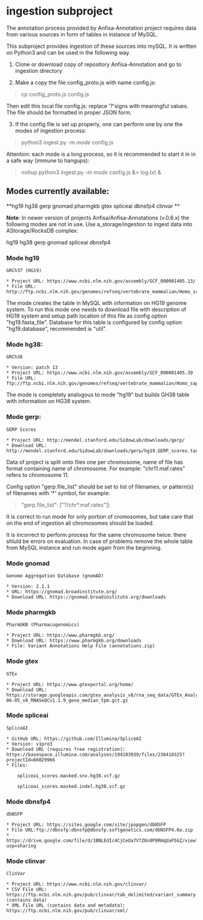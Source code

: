 # ingestion subproject

The annotation process provided by Anfisa-Annotation project requires
data from various sources in form of tables in instance of MySQL.

This subproject provides ingestion of these sources into mySQL.
It is written on Python3 and can be used in the following way.

1. Clone or download copy of repository Anfisa-Annotation and
go to ingestion directory

2. Make a copy the file config_proto.js with name config.js:

> cp config_proto.js config.js

Then edit this local file config.js: replace '?'signs with meaningful
values. The file should be formatted in proper JSON form.

3. If the config file is set up properly, one can perform one by one
the modes of ingestion process:

> python3 ingest.py -m _mode_ config.js

Attention: each mode is a long process, so it is recommended to
start it in in a safe way (immune to hangups):

> nohup python3 ingest.py -m _mode_ config.js &> log.txt &

## Modes currently available: 

**hg19 hg38 gerp gnomad pharmgkb gtex spliceai dbnsfp4 clinvar **

**Note**: In newer version of projects Anfisa/Anfisa-Annotations 
(v.0.6.x) the following modes are not in use. 
Use a_storage/ingestion to ingest data into AStorage/RocksDB complex:

hg19 hg38 gerp gnomad spliceai dbnsfp4

### Mode hg19

    GRCh37 (HG19)

    * Project URL: https://www.ncbi.nlm.nih.gov/assembly/GCF_000001405.13/
    * File URL: http://ftp.ncbi.nlm.nih.gov/genomes/refseq/vertebrate_mammalian/Homo_sapiens/all_assembly_versions/GCF_000001405.25_GRCh37.p13/GCF_000001405.25_GRCh37.p13_genomic.fna.gz

The mode creates the table in MySQL with information on HG19 genome system.
To run this mode one needs to download file with description of HG19 system
and setup path location of this file as config option "hg19.fasta_file".
Database for this table is configured by config option "hg19.database",
recommended is "util".

### Mode hg38:

    GRCh38
    
    * Version: patch 13
    * Project URL: https://www.ncbi.nlm.nih.gov/assembly/GCF_000001405.39
    * File URL: ftp://ftp.ncbi.nlm.nih.gov/genomes/refseq/vertebrate_mammalian/Homo_sapiens/all_assembly_versions/GCF_000001405.39_GRCh38.p13

The mode is completely analogous to mode "hg19" but builds GH38 table with
information on HG38 system.
    
### Mode gerp:

    GERP Scores
    
    * Project URL: http://mendel.stanford.edu/SidowLab/downloads/gerp/
    * Download URL: http://mendel.stanford.edu/SidowLab/downloads/gerp/hg19.GERP_scores.tar.gz

Data of project is split onto files one per chromosome, name of file has
format containing name of chromosome. For example: "chr11.maf.rates" refers
to chromosome 11.

Config option "gerp.file_list" should be set to list of filenames, or
pattern(s) of filenames with '*' symbol, for example:

 >   "gerp.file_list":   ["?/chr*.maf.rates"])

It is correct to run mode for only portion of cromosomes, but take care
that on the end of ingestion all chromosomes should be loaded.

It is incorrect to perform process for the same chromosome twice: there
shluld be errors on evaluation. In case of problems remove the whole table
from MySQL instance and run mode again from the beginning.

### Mode gnomad 

    Genome Aggregation Database (gnomAD)

    * Version: 2.1.1
    * URL: https://gnomad.broadinstitute.org/
    * Download URL: https://gnomad.broadinstitute.org/downloads

### Mode pharmgkb 

    PharmGKB (Pharmacogenomics) 

    * Project URL: https://www.pharmgkb.org/
    * Download URL: https://www.pharmgkb.org/downloads
    * File: Variant Annotations Help File (annotations.zip) 

### Mode gtex 

    GTEx

    * Project URL: https://www.gtexportal.org/home/
    * Download URL: https://storage.googleapis.com/gtex_analysis_v8/rna_seq_data/GTEx_Analysis_2017-06-05_v8_RNASeQCv1.1.9_gene_median_tpm.gct.gz 

### Mode spliceai 

    SpliceAI
    
    * GitHub URL: https://github.com/Illumina/SpliceAI
    * Version: v1pre3
    * Download URL (requires free registration): https://basespace.illumina.com/analyses/194103939/files/236418325?projectId=66029966
    * Files:
    
        spliceai_scores.masked.snv.hg38.vcf.gz
        
        spliceai_scores.masked.indel.hg38.vcf.gz

### Mode dbnsfp4 

    dbNSFP
    
    * Project URL: https://sites.google.com/site/jpopgen/dbNSFP
    * File URL:ftp://dbnsfp:dbnsfp@dbnsfp.softgenetics.com/dbNSFP4.0a.zip 
    * https://drive.google.com/file/d/1BNLEdIc4CjCeOa7V7Z8n8P8RHqUaF5GZ/view?usp=sharing

### Mode clinvar

    ClinVar 
    
    * Project URL: https://www.ncbi.nlm.nih.gov/clinvar/
    * CSV File URL: https://ftp.ncbi.nlm.nih.gov/pub/clinvar/tab_delimited/variant_summary.txt.gz (contains data)
    * XML File URL (contains data and metadata): https://ftp.ncbi.nlm.nih.gov/pub/clinvar/xml/ 
    
